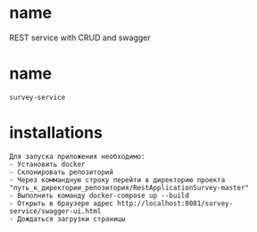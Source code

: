 # name
REST service with CRUD and swagger

# name
    survey-service

# installations
    Для запуска приложения необходимо:
    - Установить docker
    - Склонировать репозиторий
    - Через коммандную строку перейти в директорию проекта "путь_к_директории_репозитория/RestApplicationSurvey-master"
    - Выполнить команду docker-compose up --build
    - Открыть в браузере адрес http://localhost:8081/survey-service/swagger-ui.html
    - Дождаться загрузки страницы

